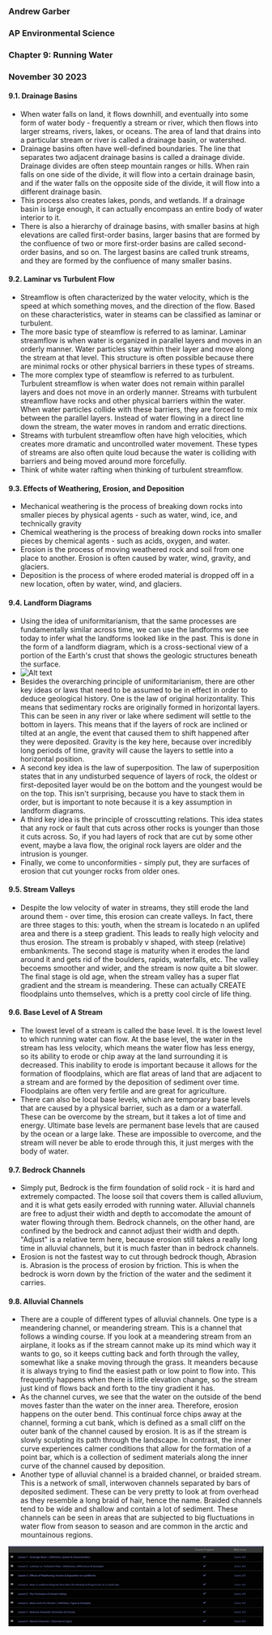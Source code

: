 ### Andrew Garber
### AP Environmental Science
### Chapter 9: Running Water
### November 30 2023

#### 9.1. Drainage Basins
 - When water falls on land, it flows downhill, and eventually into some form of water body - frequently a stream or river, which then flows into larger streams, rivers, lakes, or oceans. The area of land that drains into a particular stream or river is called a drainage basin, or watershed.
 - Drainage basins often have well-defined boundaries. The line that separates two adjacent drainage basins is called a drainage divide. Drainage divides are often steep mountain ranges or hills. When rain falls on one side of the divide, it will flow into a certain drainage basin, and if the water falls on the opposite side of the divide, it will flow into a different drainage basin. 
 - This process also creates lakes, ponds, and wetlands. If a drainage basin is large enough, it can actually encompass an entire body of water interior to it.
 - There is also a hierarchy of drainage basins, with smaller basins at high elevations are called first-order basins, larger basins that are formed by the confluence of two or more first-order basins are called second-order basins, and so on. The largest basins are called trunk streams, and they are formed by the confluence of many smaller basins.

#### 9.2. Laminar vs Turbulent Flow
 - Streamflow is often characterized by the water velocity, which is the speed at which something moves, and the direction of the flow. Based on these characteristics, water in steams can be classified as laminar or turbulent.
 - The more basic type of steamflow is referred to as laminar. Laminar streamflow is when water is organized in parallel layers and moves in an orderly manner. Water particles stay within their layer and move along the stream at that level. This structure is often possible because there are minimal rocks or other physical barriers in these types of streams.
 - The more complex type of steamflow is referred to as turbulent. Turbulent streamflow is when water does not remain within parallel layers and does not move in an orderly manner. Streams with turbulent streamflow have rocks and other physical barriers within the water. When water particles collide with these barriers, they are forced to mix between the parallel layers. Instead of water flowing in a direct line down the stream, the water moves in random and erratic directions.
 - Streams with turbulent streamflow often have high velocities, which creates more dramatic and uncontrolled water movement. These types of streams are also often quite loud because the water is colliding with barriers and being moved around more forcefully.
 - Think of white water rafting when thinking of turbulent streamflow.
 
#### 9.3. Effects of Weathering, Erosion, and Deposition
 - Mechanical weathering is the process of breaking down rocks into smaller pieces by physical agents - such as water, wind, ice, and technically gravity
 - Chemical weathering is the process of breaking down rocks into smaller pieces by chemical agents - such as acids, oxygen, and water.
 - Erosion is the process of moving weathered rock and soil from one place to another. Erosion is often caused by water, wind, gravity, and glaciers.
 - Deposition is the process of where eroded material is dropped off in a new location, often by water, wind, and glaciers.

#### 9.4. Landform Diagrams
 - Using the idea of uniformitarianism, that the same processes are fundamentally similar across time, we can use the landforms we see today to infer what the landforms looked like in the past. This is done in the form of a landform diagram, which is a cross-sectional view of a portion of the Earth's crust that shows the geologic structures beneath the surface.
 - ![Alt text](https://study.com/cimages/multimages/16/landform-diagram-example.jpg)
 - Besides the overarching principle of uniformitarianism, there are other key ideas or laws that need to be assumed to be in effect in order to deduce geological history. One is the law of original horizontality. This means that sedimentary rocks are originally formed in horizontal layers. This can be seen in any river or lake where sediment will settle to the bottom in layers. This means that if the layers of rock are inclined or tilted at an angle, the event that caused them to shift happened after they were deposited. Gravity is the key here, because over incredibly long periods of time, gravity will cause the layers to settle into a horizontal position.
 - A second key idea is the law of superposition. The law of superposition states that in any undisturbed sequence of layers of rock, the oldest or first-deposited layer would be on the bottom and the youngest would be on the top. This isn't surprising, because you have to stack them in order, but is important to note because it is a key assumption in landform diagrams.
 - A third key idea is the principle of crosscutting relations. This idea states that any rock or fault that cuts across other rocks is younger than those it cuts across. So, if you had layers of rock that are cut by some other event, maybe a lava flow, the original rock layers are older and the intrusion is younger.
 - Finally, we come to unconformities - simply put, they are surfaces of erosion that cut younger rocks from older ones. 

#### 9.5. Stream Valleys
 - Despite the low velocity of water in streams, they still erode the land around them - over time, this erosion can create valleys. In fact, there are three stages to this: youth, when the stream is locatedo n an uplifed area and there is a steep gradient. This leads to really high velocity and thus erosion. The stream is probably v shaped, with steep (relative) embankments. The second stage is maturity when it erodes the land around it and gets rid of the boulders, rapids, waterfalls, etc. The valley becoems smoother and wider, and the stream is now quite a bit slower. The final stage is old age, when the stream valley has a super flat gradient and the stream is meandering. These can actually CREATE floodplains unto themselves, which is a pretty cool circle of life thing.

#### 9.6. Base Level of A Stream
 - The lowest level of a stream is called the base level. It is the lowest level to which running water can flow. At the base level, the water in the stream has less velocity, which means the water flow has less energy, so its ability to erode or chip away at the land surrounding it is decreased. This inability to erode is important because it allows for the formation of floodplains, which are flat areas of land that are adjacent to a stream and are formed by the deposition of sediment over time. Floodplains are often very fertile and are great for agriculture.
 - There can also be local base levels, which are temporary base levels that are caused by a physical barrier, such as a dam or a waterfall. These can be overcome by the stream, but it takes a lot of time and energy. Ultimate base levels are permanent base levels that are caused by the ocean or a large lake. These are impossible to overcome, and the stream will never be able to erode through this, it just merges with the body of water.

#### 9.7. Bedrock Channels
 - Simply put, Bedrock is the firm foundation of solid rock - it is hard and extremely compacted. The loose soil that covers them is called alluvium, and it is what gets easily erroded with running water. Alluvial channels are free to adjust their width and depth to accomodate the amount of water flowing through them. Bedrock channels, on the other hand, are confined by the bedrock and cannot adjust their width and depth. "Adjust" is a relative term here, because erosion still takes a really long time in alluvial channels, but it is much faster than in bedrock channels. 
 - Erosion is not the fastest way to cut through bedrock though, Abrasion is. Abrasion is the process of erosion by friction. This is when the bedrock is worn down by the friction of the water and the sediment it carries. 

#### 9.8. Alluvial Channels
 - There are a couple of different types of alluvial channels. One type is a meandering channel, or meandering stream. This is a channel that follows a winding course. If you look at a meandering stream from an airplane, it looks as if the stream cannot make up its mind which way it wants to go, so it keeps cutting back and forth through the valley, somewhat like a snake moving through the grass. It meanders because it is always trying to find the easiest path or low point to flow into. This frequently happens when there is little elevation change, so the stream just kind of flows back and forth to the tiny gradient it has.
 - As the channel curves, we see that the water on the outside of the bend moves faster than the water on the inner area. Therefore, erosion happens on the outer bend. This continual force chips away at the channel, forming a cut bank, which is defined as a small cliff on the outer bank of the channel caused by erosion. It is as if the stream is slowly sculpting its path through the landscape. In contrast, the inner curve experiences calmer conditions that allow for the formation of a point bar, which is a collection of sediment materials along the inner curve of the channel caused by deposition.
 - Another type of alluvial channel is a braided channel, or braided stream. This is a network of small, interwoven channels separated by bars of deposited sediment. These can be very pretty to look at from overhead as they resemble a long braid of hair, hence the name. Braided channels tend to be wide and shallow and contain a lot of sediment. These channels can be seen in areas that are subjected to big fluctuations in water flow from season to season and are common in the arctic and mountainous regions.

 ![Alt text](Media/ch9_running_water.png)